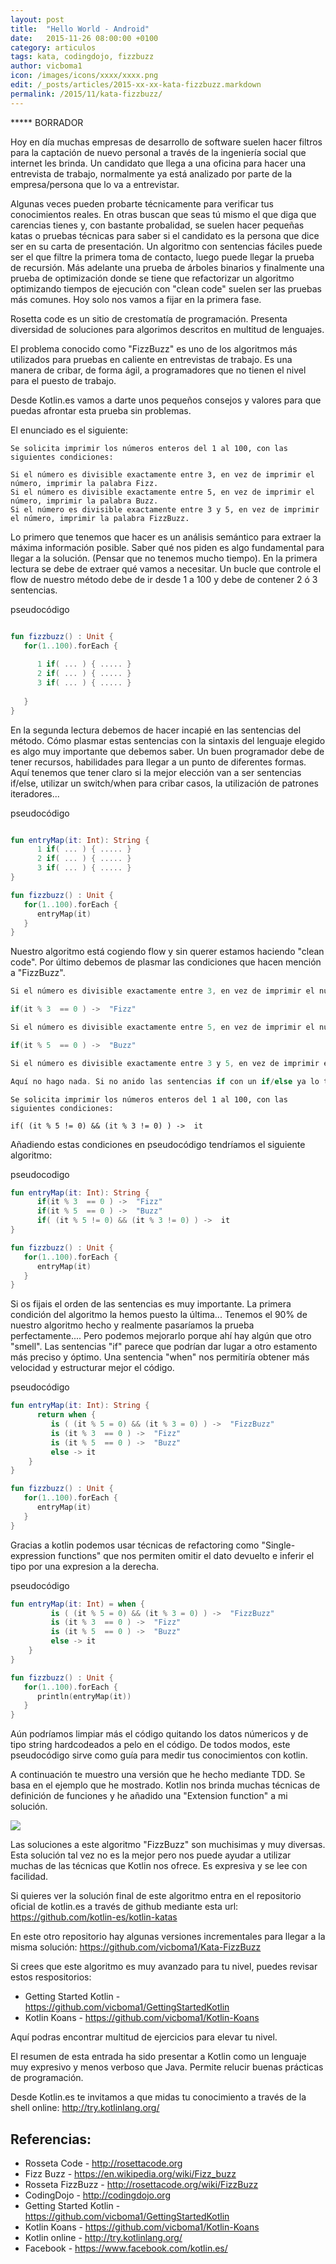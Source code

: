 ```yaml
---
layout: post
title:  "Hello World - Android"
date:   2015-11-26 08:00:00 +0100
category: articulos
tags: kata, codingdojo, fizzbuzz 
author: vicboma1
icon: /images/icons/xxxx/xxxx.png
edit: /_posts/articles/2015-xx-xx-kata-fizzbuzz.markdown
permalink: /2015/11/kata-fizzbuzz/
---
```


***** BORRADOR

Hoy en día muchas empresas de desarrollo de software suelen hacer filtros para la captación de nuevo personal a través de la ingeniería
social que internet les brinda. Un candidato que llega a una oficina para hacer una entrevista de trabajo, normalmente ya está
analizado por parte de la empresa/persona que lo va a entrevistar.

Algunas veces pueden probarte técnicamente para verificar tus conocimientos reales. En otras buscan que seas tú mismo el que diga
que carencias tienes y, con bastante probalidad, se suelen hacer pequeñas katas o pruebas técnicas para saber si el candidato es la
persona que dice ser en su carta de presentación. Un algoritmo con sentencias fáciles puede ser el que filtre la primera toma de contacto, luego
puede llegar la prueba de recursión. Más adelante una prueba de árboles binarios y finalmente una prueba de optimización donde se tiene
que refactorizar un algoritmo optimizando tiempos de ejecución con "clean code" suelen ser las pruebas más comunes. Hoy solo nos vamos a fijar en la primera fase. 

Rosetta code es un sitio de crestomatía de programación. Presenta diversidad de soluciones para algorimos descritos en multitud de lenguajes.

El problema conocido como "FizzBuzz" es uno de los algoritmos más utilizados para pruebas en caliente en entrevistas de trabajo.
Es una manera de cribar, de forma ágil, a programadores que no tienen el nivel para el puesto de trabajo.

Desde Kotlin.es vamos a darte unos pequeños consejos y valores para que puedas afrontar esta prueba sin problemas.

El enunciado es el siguiente:

```
Se solicita imprimir los números enteros del 1 al 100, con las siguientes condiciones:

Si el número es divisible exactamente entre 3, en vez de imprimir el número, imprimir la palabra Fizz.
Si el número es divisible exactamente entre 5, en vez de imprimir el número, imprimir la palabra Buzz.
Si el número es divisible exactamente entre 3 y 5, en vez de imprimir el número, imprimir la palabra FizzBuzz.
```

Lo primero que tenemos que hacer es un análisis semántico para extraer la máxima información posible. Saber qué nos piden es algo fundamental para llegar a la solución.
(Pensar que no tenemos mucho tiempo).
En la primera lectura se debe de extraer qué vamos a necesitar. Un bucle que controle el flow de nuestro método debe de ir
desde 1 a 100 y debe de contener 2 ó 3 sentencias. 

pseudocódigo
```kotlin

fun fizzbuzz() : Unit {
   for(1..100).forEach {
      
      1 if( ... ) { ..... }
      2 if( ... ) { ..... }
      3 if( ... ) { ..... }
      
   }
}


```

En la segunda lectura debemos de hacer incapié en las sentencias del método. Cómo plasmar estas sentencias con la sintaxis del lenguaje elegido es algo
muy importante que debemos saber. Un buen programador debe de tener recursos, habilidades para llegar a un punto de diferentes formas.
Aquí tenemos que tener claro si la mejor elección van a ser sentencias if/else, utilizar un switch/when para cribar casos, la utilización de patrones iteradores...

pseudocódigo
```kotlin

fun entryMap(it: Int): String {
      1 if( ... ) { ..... }
      2 if( ... ) { ..... }
      3 if( ... ) { ..... }
}

fun fizzbuzz() : Unit {
   for(1..100).forEach {
      entryMap(it)
   }
}

```

Nuestro algoritmo está cogiendo flow y sin querer estamos haciendo "clean code". Por último debemos de plasmar las condiciones que hacen mención a "FizzBuzz".

```kotlin
Si el número es divisible exactamente entre 3, en vez de imprimir el número, imprimir la palabra Fizz.

if(it % 3  == 0 ) ->  "Fizz"
```

```kotlin
Si el número es divisible exactamente entre 5, en vez de imprimir el número, imprimir la palabra Buzz.

if(it % 5  == 0 ) ->  "Buzz"
```

```kotlin
Si el número es divisible exactamente entre 3 y 5, en vez de imprimir el número, imprimir la palabra FizzBuzz.

Aquí no hago nada. Si no anido las sentencias if con un if/else ya lo tengo!
```

```kotin
Se solicita imprimir los números enteros del 1 al 100, con las siguientes condiciones:

if( (it % 5 != 0) && (it % 3 != 0) ) ->  it
```

Añadiendo estas condiciones en pseudocódigo tendríamos el siguiente algoritmo:

pseudocodigo
```kotlin
fun entryMap(it: Int): String {
      if(it % 3  == 0 ) ->  "Fizz"
      if(it % 5  == 0 ) ->  "Buzz"
      if( (it % 5 != 0) && (it % 3 != 0) ) ->  it
}

fun fizzbuzz() : Unit {
   for(1..100).forEach {
      entryMap(it)
   }
}
```

Si os fijais el orden de las sentencias es muy importante. La primera condición del algoritmo la hemos puesto la última...
Tenemos el 90% de nuestro algoritmo hecho y realmente pasaríamos la prueba perfectamente.... Pero podemos mejorarlo porque
ahí hay algún que otro "smell". Las sentencias "if" parece que podrían dar lugar a otro estamento más preciso y óptimo.
Una sentencia "when" nos permitiría obtener más velocidad y estructurar mejor el código.

pseudocódigo
```kotlin
fun entryMap(it: Int): String {
      return when {
         is ( (it % 5 = 0) && (it % 3 = 0) ) ->  "FizzBuzz"
         is (it % 3  == 0 ) ->  "Fizz"
         is (it % 5  == 0 ) ->  "Buzz"
         else -> it
    }
}

fun fizzbuzz() : Unit {
   for(1..100).forEach {
      entryMap(it)
   }
}
```

Gracias a kotlin podemos usar técnicas de refactoring como "Single-expression functions" que nos permiten omitir el dato devuelto
e inferir el tipo por una expresion a la derecha.

pseudocódigo
```kotlin
fun entryMap(it: Int) = when {
         is ( (it % 5 = 0) && (it % 3 = 0) ) ->  "FizzBuzz"
         is (it % 3  == 0 ) ->  "Fizz"
         is (it % 5  == 0 ) ->  "Buzz"
         else -> it
    }
}

fun fizzbuzz() : Unit {
   for(1..100).forEach {
      println(entryMap(it))
   }
}
```

Aún podríamos limpiar más el código quitando los datos númericos y de tipo string hardcodeados a pelo en el código.
De todos modos, este pseudocódigo sirve como guía para medir tus conocimientos con kotlin.

A continuación te muestro una versión que he hecho mediante TDD. Se basa en el ejemplo que he mostrado. Kotlin nos brinda muchas técnicas de definición de funciones y he añadido una "Extension function" a mi solución.

![](https://github.com/kotlin-es/kotlin-katas/blob/master/fizzBuzz/src/main/resources/fizzBuzz.png)

Las soluciones a este algoritmo "FizzBuzz" son muchisimas y muy diversas. Esta solución tal vez no es la mejor pero nos puede ayudar a utilizar muchas de las técnicas que Kotlin nos ofrece. Es expresiva y se lee con facilidad.

Si quieres ver la solución final de este algoritmo entra en el repositorio oficial de kotlin.es a través de github mediante esta url: https://github.com/kotlin-es/kotlin-katas

En este otro repositorio hay algunas versiones incrementales para llegar a la misma solución: https://github.com/vicboma1/Kata-FizzBuzz

Si crees que este algoritmo es muy avanzado para tu nivel, puedes revisar estos respositorios:
* Getting Started Kotlin - https://github.com/vicboma1/GettingStartedKotlin
* Kotlin Koans - https://github.com/vicboma1/Kotlin-Koans

Aquí podras encontrar multitud de ejercicios para elevar tu nivel. 

El resumen de esta entrada ha sido presentar a Kotlin como un lenguaje muy expresivo y menos verboso que Java.
Permite relucir buenas prácticas de programación.

Desde Kotlin.es te invitamos a que midas tu conocimiento a través de la shell online: http://try.kotlinlang.org/

## Referencias:
* Rosseta Code - http://rosettacode.org
* Fizz Buzz - https://en.wikipedia.org/wiki/Fizz_buzz
* Rosseta FizzBuzz - http://rosettacode.org/wiki/FizzBuzz
* CodingDojo - http://codingdojo.org
* Getting Started Kotlin - https://github.com/vicboma1/GettingStartedKotlin
* Kotlin Koans - https://github.com/vicboma1/Kotlin-Koans
* Kotlin online - http://try.kotlinlang.org/
* Facebook - https://www.facebook.com/kotlin.es/

